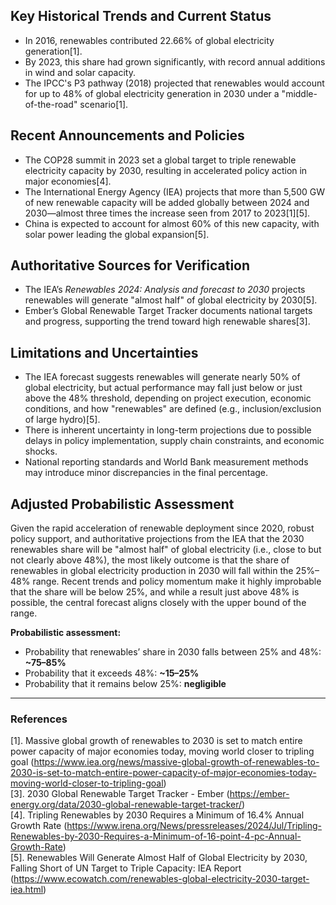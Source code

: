 ## Key Historical Trends and Current Status

- In 2016, renewables contributed 22.66% of global electricity generation[1].
- By 2023, this share had grown significantly, with record annual additions in wind and solar capacity.
- The IPCC's P3 pathway (2018) projected that renewables would account for up to 48% of global electricity generation in 2030 under a "middle-of-the-road" scenario[1].

## Recent Announcements and Policies

- The COP28 summit in 2023 set a global target to triple renewable electricity capacity by 2030, resulting in accelerated policy action in major economies[4].
- The International Energy Agency (IEA) projects that more than 5,500 GW of new renewable capacity will be added globally between 2024 and 2030—almost three times the increase seen from 2017 to 2023[1][5].
- China is expected to account for almost 60% of this new capacity, with solar power leading the global expansion[5].

## Authoritative Sources for Verification

- The IEA’s *Renewables 2024: Analysis and forecast to 2030* projects renewables will generate "almost half" of global electricity by 2030[5].
- Ember’s Global Renewable Target Tracker documents national targets and progress, supporting the trend toward high renewable shares[3].

## Limitations and Uncertainties

- The IEA forecast suggests renewables will generate nearly 50% of global electricity, but actual performance may fall just below or just above the 48% threshold, depending on project execution, economic conditions, and how "renewables" are defined (e.g., inclusion/exclusion of large hydro)[5].
- There is inherent uncertainty in long-term projections due to possible delays in policy implementation, supply chain constraints, and economic shocks.
- National reporting standards and World Bank measurement methods may introduce minor discrepancies in the final percentage.

## Adjusted Probabilistic Assessment

Given the rapid acceleration of renewable deployment since 2020, robust policy support, and authoritative projections from the IEA that the 2030 renewables share will be "almost half" of global electricity (i.e., close to but not clearly above 48%), the most likely outcome is that the share of renewables in global electricity production in 2030 will fall within the 25%–48% range. Recent trends and policy momentum make it highly improbable that the share will be below 25%, and while a result just above 48% is possible, the central forecast aligns closely with the upper bound of the range.

**Probabilistic assessment:**  
- Probability that renewables’ share in 2030 falls between 25% and 48%: **~75–85%**  
- Probability that it exceeds 48%: **~15–25%**  
- Probability that it remains below 25%: **negligible**

---

### References

[1]. Massive global growth of renewables to 2030 is set to match entire power capacity of major economies today, moving world closer to tripling goal (https://www.iea.org/news/massive-global-growth-of-renewables-to-2030-is-set-to-match-entire-power-capacity-of-major-economies-today-moving-world-closer-to-tripling-goal)  
[3]. 2030 Global Renewable Target Tracker - Ember (https://ember-energy.org/data/2030-global-renewable-target-tracker/)  
[4]. Tripling Renewables by 2030 Requires a Minimum of 16.4% Annual Growth Rate (https://www.irena.org/News/pressreleases/2024/Jul/Tripling-Renewables-by-2030-Requires-a-Minimum-of-16-point-4-pc-Annual-Growth-Rate)  
[5]. Renewables Will Generate Almost Half of Global Electricity by 2030, Falling Short of UN Target to Triple Capacity: IEA Report (https://www.ecowatch.com/renewables-global-electricity-2030-target-iea.html)